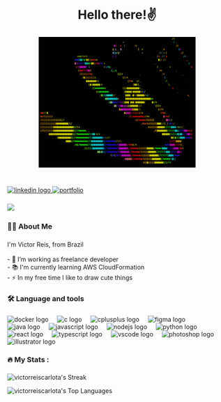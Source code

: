 
<h1 align="center">Hello  there!✌️</h1>

###

<div align="center">
  <img height="300" src="star.gif"  />
</div>

###

<br clear="both">

<div align="left">
  <a href="https://www.linkedin.com/in/victor-reis-6a3a01273/" target="_blank">
    <img src="https://img.shields.io/static/v1?message=LinkedIn&logo=linkedin&label=&color=0077B8&logoColor=white&labelColor=" height="25" alt="linkedin logo"  />
  </a>
  <a href="https://carlotavictor.vercel.app" target="_blank">
    <img src="https://img.shields.io/badge/Portfolio-purple?logo=gleam&logoColor=white&color=purple" height="25" alt="portfolio" />
  </a>
</div>

###

![](https://komarev.com/ghpvc/?username=victorreiscarlota)

###

<h3 align="left">👩‍💻  About Me</h3>

###

<p align="left">I'm Victor Reis, from Brazil<br><br>- 🔭 I’m working as freelance developer<br>- 📚 I'm currently learning AWS CloudFormation <br>- ⚡ In my free time I like to draw cute things</p>

###

<h3 align="left">🛠 Language and tools</h3>

###

<div align="left">
  <img src="https://cdn.jsdelivr.net/gh/devicons/devicon/icons/docker/docker-plain-wordmark.svg" height="40" alt="docker logo"  />
  <img width="12" />
  <img src="https://cdn.jsdelivr.net/gh/devicons/devicon/icons/c/c-original.svg" height="40" alt="c logo"  />
  <img width="12" />
  <img src="https://cdn.jsdelivr.net/gh/devicons/devicon/icons/cplusplus/cplusplus-original.svg" height="40" alt="cplusplus logo"  />
  <img width="12" />
  <img src="https://cdn.jsdelivr.net/gh/devicons/devicon/icons/figma/figma-original.svg" height="40" alt="figma logo"  />
  <img width="12" />
  <img src="https://cdn.jsdelivr.net/gh/devicons/devicon/icons/java/java-original.svg" height="40" alt="java logo"  />
  <img width="12" />
  <img src="https://cdn.jsdelivr.net/gh/devicons/devicon/icons/javascript/javascript-original.svg" height="40" alt="javascript logo"  />
  <img width="12" />
  <img src="https://cdn.jsdelivr.net/gh/devicons/devicon/icons/nodejs/nodejs-original.svg" height="40" alt="nodejs logo"  />
  <img width="12" />
  <img src="https://cdn.jsdelivr.net/gh/devicons/devicon/icons/python/python-original.svg" height="40" alt="python logo"  />
  <img width="12" />
  <img src="https://cdn.jsdelivr.net/gh/devicons/devicon/icons/react/react-original.svg" height="40" alt="react logo"  />
  <img width="12" />
  <img src="https://cdn.jsdelivr.net/gh/devicons/devicon/icons/typescript/typescript-original.svg" height="40" alt="typescript logo"  />
  <img width="12" />
  <img src="https://cdn.jsdelivr.net/gh/devicons/devicon/icons/vscode/vscode-original.svg" height="40" alt="vscode logo"  />
  <img width="12" />
  <img src="https://cdn.jsdelivr.net/gh/devicons/devicon/icons/photoshop/photoshop-plain.svg" height="40" alt="photoshop logo"  />
  <img width="12" />
  <img src="https://cdn.jsdelivr.net/gh/devicons/devicon/icons/illustrator/illustrator-plain.svg" height="40" alt="illustrator logo"  />
</div>

###

<h3 align="left">🔥   My Stats :</h3>

###

<!-- <div align="center">
  <img src="https://streak-stats.demolab.com?user=victorreiscarlota&locale=en&mode=daily&theme=dark&hide_border=false&border_radius=5&order=3" height="220" alt="streak graph"  />
</div> -->

![victorreiscarlota's Streak](https://github-readme-streak-stats.herokuapp.com/?user=victorreiscarlota&theme=dark&hide_border=false)

![victorreiscarlota's Top Languages](https://github-readme-stats.vercel.app/api/top-langs/?username=victorreiscarlota&theme=dark&show_icons=true&hide_border=false&layout=compact)

###
